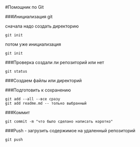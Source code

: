 #Помощник по Git

###Инициализация git

сначала надо создать директорию

```
git init
```

потом уже инициализация

```
git init
```

###Проверка создали ли репозиторий или нет

``` 
git status
```

###Создаем файлы или директорий


###Подготовить к сохранению

```
git add --all --все сразу
git add readme.md -- только выбранный
```

###Коммит

```
git commit -m "что было сделано написать коротко"
```

###Push - загрузить содержимое на удаленный репозиторий

```
git push
```